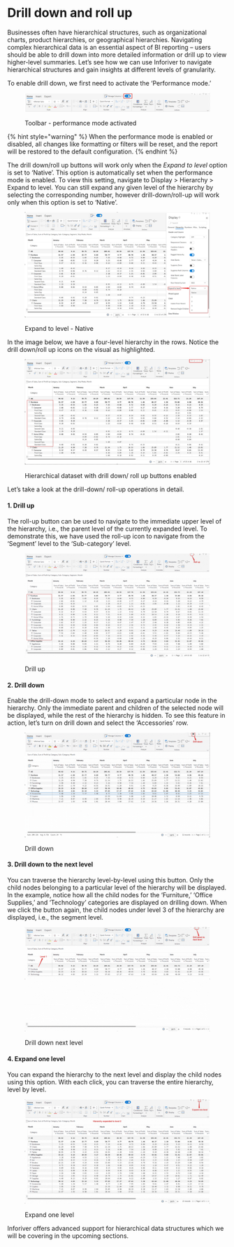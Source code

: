 # Drill down and roll up

Businesses often have hierarchical structures, such as organizational charts, product hierarchies, or geographical hierarchies. Navigating complex hierarchical data is an essential aspect of BI reporting – users should be able to drill down into more detailed information or drill up to view higher-level summaries. Let’s see how we can use Inforiver to navigate hierarchical structures and gain insights at different levels of granularity.

To enable drill down, we first need to activate the ‘Performance mode.’

<figure><img src="../../../.gitbook/assets/0 Toolbar performance mode enabled.png" alt=""><figcaption><p>Toolbar - performance mode activated</p></figcaption></figure>

{% hint style="warning" %}
When the performance mode is enabled or disabled, all changes like formatting or filters will be reset, and the report will be restored to the default configuration.
{% endhint %}

The drill down/roll up buttons will work only when the _Expand to level_ option is set to ‘Native’. This option is automatically set when the performance mode is enabled. To view this setting, navigate to Display > Hierarchy > Expand to level. You can still expand any given level of the hierarchy by selecting the corresponding number, however drill-down/roll-up will work only when this option is set to ‘Native’.

<figure><img src="../../../.gitbook/assets/2. Expand to level.png" alt=""><figcaption><p>Expand to level - Native</p></figcaption></figure>

In the image below, we have a four-level hierarchy in the rows. Notice the drill down/roll up icons on the visual as highlighted.

<figure><img src="../../../.gitbook/assets/1. Performance mode.png" alt=""><figcaption><p>Hierarchical dataset with drill down/ roll up buttons enabled</p></figcaption></figure>

Let’s take a look at the drill-down/ roll-up operations in detail.&#x20;

#### 1. Drill up

The roll-up button can be used to navigate to the immediate upper level of the hierarchy, i.e., the parent level of the currently expanded level. To demonstrate this, we have used the roll-up icon to navigate from the ‘Segment’ level to the ‘Sub-category’ level. &#x20;

<figure><img src="../../../.gitbook/assets/4. Roll up.gif" alt=""><figcaption><p>Drill up</p></figcaption></figure>

#### 2. Drill down

Enable the drill-down mode to select and expand a particular node in the hierarchy. Only the immediate parent and children of the selected node will be displayed, while the rest of the hierarchy is hidden. To see this feature in action, let’s turn on drill down and select the ‘Accessories’ row.&#x20;

<figure><img src="../../../.gitbook/assets/5. Drill down.gif" alt=""><figcaption><p>Drill down</p></figcaption></figure>

#### 3. Drill down to the next level &#x20;

You can traverse the hierarchy level-by-level using this button. Only the child nodes belonging to a particular level of the hierarchy will be displayed. In the example, notice how all the child nodes for the ‘Furniture,’ ‘Office Supplies,’ and ‘Technology’ categories are displayed on drilling down. When we click the button again, the child nodes under level 3 of the hierarchy are displayed, i.e., the segment level. &#x20;

<figure><img src="../../../.gitbook/assets/6. Drill down next level.gif" alt=""><figcaption><p>Drill down next level</p></figcaption></figure>

#### 4. Expand one level&#x20;

You can expand the hierarchy to the next level and display the child nodes using this option. With each click, you can traverse the entire hierarchy, level by level.&#x20;

<figure><img src="../../../.gitbook/assets/7. Expand.gif" alt=""><figcaption><p>Expand one level</p></figcaption></figure>

Inforiver offers advanced support for hierarchical data structures which we will be covering in the upcoming sections.
